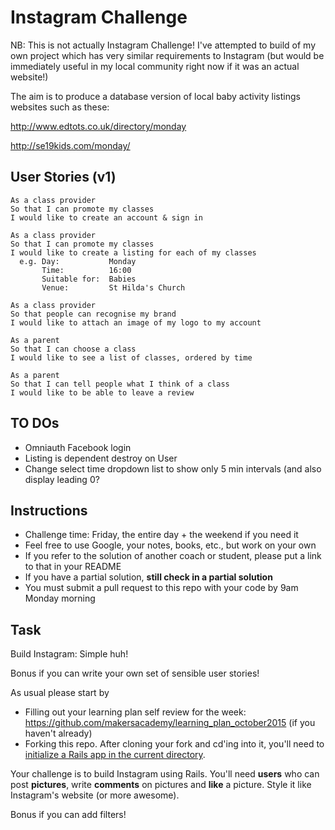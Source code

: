 Instagram Challenge
===================

NB: This is not actually Instagram Challenge! I've attempted to build of my own
project which has very similar requirements to Instagram (but would be immediately
useful in my local community right now if it was an actual website!)

The aim is to produce a database version of local baby activity listings websites
such as these:

http://www.edtots.co.uk/directory/monday

http://se19kids.com/monday/


User Stories (v1)
------------
```
As a class provider
So that I can promote my classes
I would like to create an account & sign in

As a class provider
So that I can promote my classes
I would like to create a listing for each of my classes
  e.g. Day:           Monday
       Time:          16:00
       Suitable for:  Babies
       Venue:         St Hilda's Church

As a class provider
So that people can recognise my brand
I would like to attach an image of my logo to my account

As a parent
So that I can choose a class
I would like to see a list of classes, ordered by time

As a parent
So that I can tell people what I think of a class
I would like to be able to leave a review
```


TO DOs
-----
* Omniauth Facebook login
* Listing is dependent destroy on User
* Change select time dropdown list to show only 5 min intervals (and also display leading 0?


Instructions
-------
* Challenge time: Friday, the entire day + the weekend if you need it
* Feel free to use Google, your notes, books, etc., but work on your own
* If you refer to the solution of another coach or student, please put a link to that in your README
* If you have a partial solution, **still check in a partial solution**
* You must submit a pull request to this repo with your code by 9am Monday morning

Task
-----

Build Instagram: Simple huh!

Bonus if you can write your own set of sensible user stories!

As usual please start by

* Filling out your learning plan self review for the week: https://github.com/makersacademy/learning_plan_october2015 (if you haven't already)
* Forking this repo. After cloning your fork and cd'ing into it, you'll need to [initialize a Rails app in the current directory](http://blog.jasonmeridth.com/posts/create-rails-application-in-current-directory/).

Your challenge is to build Instagram using Rails. You'll need **users** who can post **pictures**, write **comments** on pictures and **like** a picture. Style it like Instagram's website (or more awesome).

Bonus if you can add filters!
